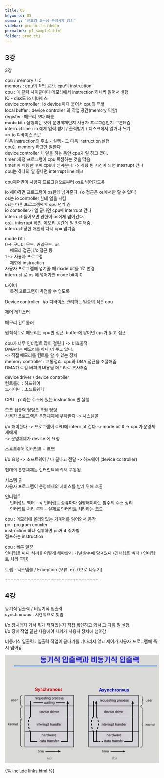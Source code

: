 ```yaml
---
title: OS
keywords: OS
summary: "반효경 교수님 운영체제 강의"
sidebar: product1_sidebar
permalink: p1_sample1.html
folder: product1
---
```


## 3강

3강  

cpu / memory / IO  
memory : cpu의 작업 공간. cpu의 instruction  
cpu : 매 클럭 사이클마다 메모리에서 instruction 하나씩 읽어서 실행  
IO - disk도 io 디바이스  
device controller : io device 마다 붙어서 cpu의 역할  
local buffer : device controller 의 작업 공간(memory 역할)  
register : 메모리 보다 빠름  
mode bit : 실행되는 것이 운영체제인지 사용자 프로그램인지 구분해줌  
interrupt line : io 에게 입력 받기 / 출력받기 / 디스크에서 읽거나 쓰기   
=> io 디바이스 접근  
다음 instruction의 주소 - 실행 - 그 다음 instruction 실행  
cpu는 memory 하고만 일한다.  
device controller 가 일을 하는 동안 cpu가 일 하고 있다.  
timer :특정 프로그램이 cpu 독점하는 것을 막음  
timer 에 세팅한 후에 cpu에 넘겨준다. -> 세팅 된 시간이 되면 interrupt 건다  
cpu는 하나의 일 끝나면 interrupt line 체크  
  
cpu제어권이 사용자 프로그램으로부터 os로 넘어가도록  
  
io 해야하면 프로그램이 os한테 넘겨준다. (io 접근은 os에서만 할 수 있다)  
os는 io controller 한테 일을 시킴  
os는 다른 프로그램에게 cpu 넘겨 줌  
io controller가 일 끝나면 cpu에 interrupt 건다  
interrupt 들어오면 권한이 os에게 넘어간다.  
os는 interrupt 확인. 메모리 공간에 일 카피해줌.   
interrupt 당한 애한테 다시 cpu 넘겨줌  
  
mode bit :   
0-> 모니터 모드. 커널모드. os  
&#160;&#160;&#160;&#160;메모리 접근, i/o 접근 등  
1 -> 사용자 프로그램  
&#160;&#160;&#160;&#160;제한된 instruction  
사용자 프로그램에 넘겨줄 때 mode bit을 1로 변경  
interrupt 로 os 에 넘어가면 mode bit이 0  
  
타이머  
&#160;&#160;&#160;&#160;특정 프로그램이 독점할 수 없도록  

Device controller : i/o 디바이스 관리하는 일종의 작은 cpu  
 
제어 레지스터  
 
메모리 컨트롤러  

원칙적으로 메모리는 cpu만 접근. buffer에 쌓이면 cpu가 읽고 접근  

cpu가 너무 인터럽트 많이 걸린다 -> 비효율적  
DMA라는 메모리를 하나 더 두고 있다.  
-> 직접 메모리를 컨트롤 할 수 있는 장치  
memory controller : 교통정리. cpu와 DMA 접근을 조절해줌  
DMA가 로컬 버퍼의 내용을 메모리로 복사해줌  

device driver / device controller  
컨트롤러 : 하드웨어  
드라이버 : 소프트웨어  

CPU : pc라는 주소에 있는 instruction 만 실행  

모든 입출력 명령은 특권 명령  
사용자 프로그램은 운영체제에 부탁한다 -> 시스템콜  

i/o 해야한다 -> 프로그램이 CPU에 interrupt 건다 -> mode bit 0 -> cpu가 운영체제에게  
-> 운영체제가 device 에 요청  

소프트웨어 인터럽트 = 트랩  

i/o 요청 -> 소프트웨어 / 다 끝나고 전달 -> 하드웨어 (device controller)  

현대의 운영체제는 인터럽트에 의해 구동됨  

시스템 콜  
사용자 프로그램이 운영체제의 서비스를 받기 위해 호출   

인터럽트  
&#160;&#160;&#160;&#160;인터럽트 벡터 - 각 인터럽트 종류마다 실행해야하는 함수의 주소 정리  
&#160;&#160;&#160;&#160;인터럽트 처리 루틴 - 실제로 인터럽트 처리하는 코드  


cpu : 메모리에 올라와있는 기계어를 읽어와서 동작  
pc : program counter  
instruction 하나 실행하면 pc가 4 증가함  
점프하는 instruction  

cpu : 빠른 일꾼  
인터럽트 마다 처리를 어떻게 해야할지 커널 함수에 담겨있다 (인터럽트 벡터 / 인터럽트 처리 루틴)  

트랩 - 시스템콜 / Exception (오류. ex. 0으로 나누기)  

=================================  

## 4강  

동기식 입출력 / 비동기식 입출력  
synchronous : 시간적으로 맞춤  

i/o 장치까지 가서 뭐가 적혀있는지 직접 확인하고 와서 그 다음 일 실행  
i/o 장치 작업 끝난 다음에야 제어가 사용자 장치에 넘어감  

비동기식 입출력 : 입출력 작업이 끝나기를 기다리지 않고 제어가 사용자 프로그램에 즉시 넘어감  

<img src="./synchronous.png">


{% include links.html %}

